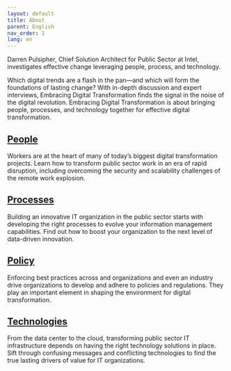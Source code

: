 ```yaml
---
layout: default
title: About
parent: English
nav_order: 1
lang: en
---
```


Darren Pulsipher, Chief Solution Architect for Public Sector at Intel, investigates effective change leveraging people, process, and technology.

Which digital trends are a flash in the pan—and which will form the foundations of lasting change? With in-depth discussion and expert interviews, Embracing Digital Transformation finds the signal in the noise of the digital revolution. Embracing Digital Transformation is about bringing people, processes, and technology together for effective digital transformation.

## [People](/tags/people)

Workers are at the heart of many of today’s biggest digital transformation projects. Learn how to transform public sector work in an era of rapid disruption, including overcoming the security and scalability challenges of the remote work explosion.

## [Processes](/tags/process)

Building an innovative IT organization in the public sector starts with developing the right processes to evolve your information management capabilities. Find out how to boost your organization to the next level of data-driven innovation.

## [Policy](/tags/policy)

Enforcing best practices across and organizations and even an industry drive organizations to develop and adhere to 
policies and regulations. They play an important element in shaping the environment for digital transformation.

## [Technologies](/tags/technology)

From the data center to the cloud, transforming public sector IT infrastructure depends on having the right technology solutions in place. Sift through confusing messages and conflicting technologies to find the true lasting drivers of value for IT organizations.

